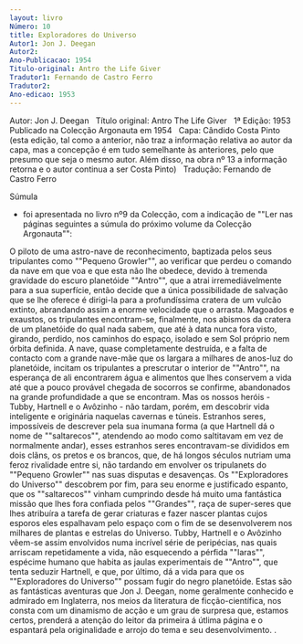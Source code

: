 ```yaml
---
layout: livro
Número: 10
title: Exploradores do Universo
Autor1: Jon J. Deegan
Autor2: 
Ano-Publicacao: 1954
Titulo-original: Antro the Life Giver
Tradutor1: Fernando de Castro Ferro
Tradutor2: 
Ano-edicao: 1953
---
```

Autor: Jon J. Deegan
 
Título original: Antro The Life Giver
 
1ª Edição: 1953
 
Publicado na Colecção Argonauta em 1954
 
Capa: Cândido Costa Pinto (esta 
edição, tal como a anterior, não traz a informação relativa ao autor da capa, mas a concepção é
 em tudo semelhante às anteriores, pelo que presumo que seja o mesmo 
autor. Além disso, na obra nº 13 a informação retorna e o autor 
continua a ser Costa Pinto)
 
Tradução: Fernando de Castro Ferro

Súmula
 - foi apresentada no livro nº9 da Colecção, com a indicação de ""Ler nas
 páginas seguintes a súmula do próximo volume da Colecção Argonauta"":

O piloto de uma astro-nave de reconhecimento, baptizada pelos seus tripulantes como ""Pequeno Growler"", ao verificar que perdeu o comando da nave em que voa e que esta não lhe obedece, devido à tremenda gravidade do escuro planetóide ""Antro"", que a atrai irremediávelmente para a sua superfície, então decide que a única possibilidade de salvação que se lhe oferece é dirigi-la para a profundíssima cratera de um vulcão extinto, abrandando assim a enorme velocidade que o arrasta.
Magoados e exaustos, os tripulantes encontram-se, finalmente, nos abismos da cratera de um planetóide do qual nada sabem, que até à data nunca fora visto, girando, perdido, nos caminhos do espaço, isolado e sem Sol próprio nem órbita definida. A nave, quase completamente destruída, e a falta de contacto com a grande nave-mãe que os largara a milhares de anos-luz do planetóide, incitam os tripulantes a prescrutar o interior de ""Antro"", na esperança de ali encontrarem água e alimentos que lhes conservem a vida até que a pouco provável chegada de socorros se confirme, abandonados na grande profundidade a que se encontram.
Mas os nossos heróis - Tubby, Hartnell e o Avôzinho - não tardam, porém, em descobrir vida inteligente e originária naquelas cavernas e túneis. Estranhos seres, impossíveis de descrever pela sua inumana forma (a que Hartnell dá o nome de ""saltarecos"", atendendo ao modo como saltitavam em vez de normalmente andar), esses estranhos seres encontravam-se divididos em dois clãns, os pretos e os brancos, que, de há longos séculos nutriam uma feroz rivalidade entre si, não tardando em envolver os tripulanets do ""Pequeno Growler"" nas suas disputas e desavenças. Os ""Exploradores do Universo"" descobrem por fim, para seu enorme e justificado espanto, que os ""saltarecos"" vinham cumprindo desde há muito uma fantástica missão que lhes fora confiada pelos ""Grandes"", raça de super-seres que lhes atribuíra a tarefa de gerar criaturas e fazer nascer plantas cujos esporos eles espalhavam pelo espaço com o fim de se desenvolverem nos milhares de plantas e estrelas do Universo.
Tubby, Hartnell e o Avôzinho vêem-se assim envolvidos numa incrível série de peripécias, nas quais arriscam repetidamente a vida, não esquecendo a pérfida ""Iaras"", espécime humano que habita as jaulas experimentais de ""Antro"", que tenta seduzir Hartnell, e que, por último, dá a vida para que os ""Exploradores do Universo"" possam fugir do negro planetóide.
Estas são as fantásticas aventuras que Jon J. Deegan, nome geralmente conhecido e admirado em Inglaterra, nos meios da literatura de ficção-científica, nos consta com um dinamismo de acção e um grau de surpresa que, estamos certos, prenderá a atenção do leitor da primeira á útlima página e o espantará pela originalidade e arrojo do tema e seu desenvolvimento. 
.
